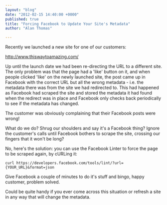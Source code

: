 ```yaml
---
layout: "blog"
date: "2012-02-15 14:40:00 +0000"
published: true
title: "Forcing Facebook to Update Your Site's Metadata"
author: "Alan Thomas"

---
```


<p>Recently we launched a new site for one of our customers:</p>
<p><a href="http://www.thiswaytoamazing.com/">http://www.thiswaytoamazing.com/</a></p>
<p>Up until the launch date we had been re-directing the URL to a different site. The only problem was that the page had a &#39;like&#39; button on it, and when people clicked &#39;like&#39; on the newly launched site, the post came up in Facebook with the correct URL but all the wrong metadata - i.e. the metadata there was from the site we had redirected to. This had happened as Facebook had scraped the site and stored the metadata it had found when the redirect was in place and Facebook only checks back periodically to see if the metadata has changed.</p>
<p>The customer was obviously complaining that their Facebook posts were wrong!</p>
<p>What do we do? Shrug our shoulders and say it&#39;s a Facebook thing? Ignore the customer&#39;s calls until Facebook bothers to scrape the site, crossing our fingers that it won&#39;t be long?</p>
<p>No, here&#39;s the solution: you can use the Facebook Linter to force the page to be scraped again, by cURLing it:</p>
<p><code>curl https://developers.facebook.com/tools/lint/?url={YOUR_URL}&amp;format=json </code></p>
<p>Give Facebook a couple of minutes to do it&#39;s stuff and bingo, happy customer, problem solved.</p>
<p>Could be quite handy if you ever come across this situation or refresh a site in any way that will change the metadata.</p>

